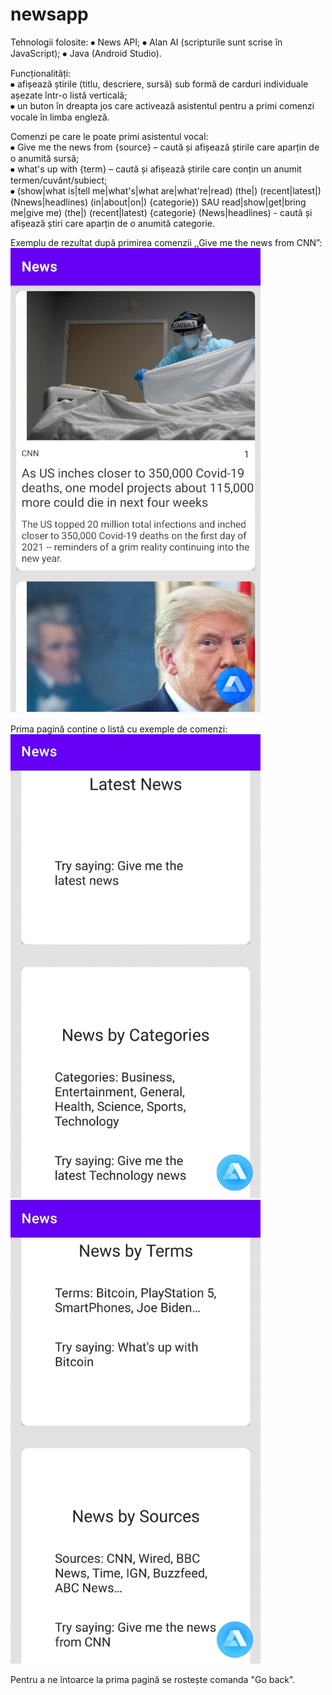 # newsapp
Tehnologii folosite:
⦁	News API;
⦁	Alan AI (scripturile sunt scrise în JavaScript);
⦁	Java (Android Studio).

Funcționalități:</br>
⦁	afișează știrile (titlu, descriere, sursă) sub formă de carduri individuale așezate într-o listă verticală; </br>
⦁	un buton în dreapta jos care activează asistentul pentru a primi comenzi vocale în limba engleză.

Comenzi pe care le poate primi asistentul vocal:</br>
⦁	Give me the news from {source} – caută și afișează știrile care aparțin de o anumită sursă;</br>
⦁	what's up with {term} – caută și afișează știrile care conțin un anumit termen/cuvânt/subiect;</br>
⦁	(show|what is|tell me|what's|what are|what're|read) (the|) (recent|latest|)  (Nnews|headlines) (in|about|on|) {categorie}) SAU  read|show|get|bring me|give me) (the|) (recent|latest)  {categorie} (News|headlines)  -  caută și afișează știri care aparțin de o anumită categorie.</br>

Exemplu de rezultat după primirea comenzii ,,Give me the news from CNN”:</br>
<img src="https://github.com/florinmarut/newsapp/blob/main/img1.png" width="400">


Prima pagină conține o listă cu exemple de comenzi:</br>
<img src="https://github.com/florinmarut/newsapp/blob/main/img2.png" width="400"></br>
<img src="https://github.com/florinmarut/newsapp/blob/main/img3.png" width="400">
 

 

Pentru a ne întoarce la prima pagină se rostește comanda "Go back".
